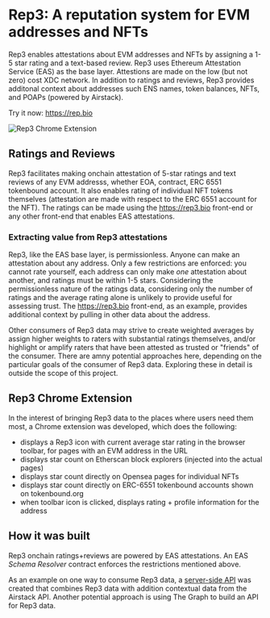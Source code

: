 # Rep3: A reputation system for EVM addresses and NFTs

Rep3 enables attestations about EVM addresses and NFTs by assigning a 1-5 star rating and a text-based review. Rep3 uses Ethereum Attestation Service (EAS) as the base layer. Attestions are made on the low (but not zero) cost XDC network. In addition to ratings and reviews, Rep3 provides additonal context about addresses such ENS names, token balances, NFTs, and POAPs (powered by Airstack).

Try it now: https://rep.bio

![Rep3 Chrome Extension](https://rep3.bio/images/eas.png)

## Ratings and Reviews

Rep3 facilitates making onchain attestation of 5-star ratings and text reviews of any EVM addresss, whether EOA, contract, ERC 6551 tokenbound account. It also enables rating of individual NFT tokens themselves (attestation are made with respect to the ERC 6551 account for the NFT). The ratings can be made using the https://rep3.bio front-end or any other front-end that enables EAS attestations.

### Extracting value from Rep3 attestations

Rep3, like the EAS base layer, is permissionless. Anyone can make an attestation about any address. Only a few restrictions are enforced: you cannot rate yourself, each address can only make _one_ attestation about another, and ratings must be within 1-5 stars. Considering the permissionless nature of the ratings data, considering only the number of ratings and the average rating alone is unlikely to provide useful for assessing trust. The https://rep3.bio front-end, as an example, provides additional context by pulling in other data about the address.

Other consumers of Rep3 data may strive to create weighted averages by assign higher weights to raters with substantial ratings themselves, and/or highlight or amplify raters that have been attested as trusted or "friends" of the consumer. There are amny potential approaches here, depending on the particular goals of the consumer of Rep3 data. Exploring these in detail is outside the scope of this project.

## Rep3 Chrome Extension

In the interest of bringing Rep3 data to the places where users need them most, a Chrome extension was developed, which does the following:
- displays a Rep3 icon with current average star rating in the browser toolbar, for pages with an EVM address in the URL
- displays star count on Etherscan block explorers (injected into the actual pages)
- displays star count directly on Opensea pages for individual NFTs
- displays star count directly on ERC-6551 tokenbound accounts shown on tokenbound.org 
- when toolbar icon is clicked, displays rating + profile information for the address

## How it was built

Rep3 onchain ratings+reviews are powered by EAS attestations. An EAS _Schema Resolver_ contract enforces the restrictions mentioned above.

As an example on one way to consume Rep3 data, a [server-side API](/main/server/functions/rep3/index.js#L285) was created that combines Rep3 data with addition contextual data from the Airstack API. Another potential approach is using The Graph to build an API for Rep3 data.